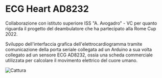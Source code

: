 # ECG Heart AD8232

Collaborazione con istituto superiore ISS "A. Avogadro" - VC per quanto riguarda il progetto del deambulatore che ha partecipato alla Rome Cup 2022. 

Sviluppo dell'interfaccia grafica dell'elettrocardiogramma tramite comunicazione della porta seriale collegata ad un Arduino a sua volta collegato ad un sensore ECG 
AD8232, ossia una scheda commerciale utilizzata per calcolare il movimento elettrico del cuore umano.

![Cattura](https://github.com/NicoVMari/ECG_Heart_AD8232/assets/96552280/5e107cb2-66ed-473e-8715-12d49e3c4095)

